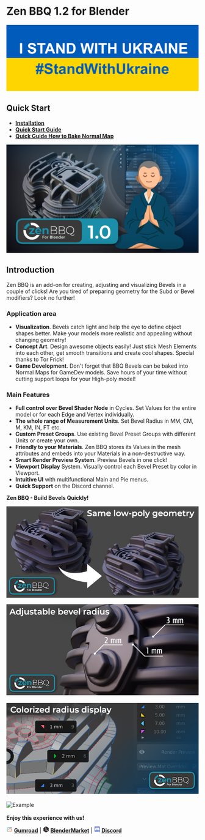 # Zen BBQ 1.2 for Blender

![I stand with Ukraine](img/I_stand_with_Ukraine_banner.svg)

## Quick Start

- [**Installation**](installation.md)
- [**Quick Start Guide**](quickstart.md)
- [**Quick Guide How to Bake Normal Map**](bake-tutor-1.md)

![Intro Zen BBQ](img/IntroBBQ.png)
<!-- blank line -->
<!-- <div style="position: relative; width: 100%; height: 0; padding-bottom: 56.25%;">
<iframe width="1018" height="573" src="https://www.youtube.com/embed/iI1JWrOn2ys" title="YouTube video player" style="position: absolute; top: 0; left: 0; width: 100%; height: 100%;" allowfullscreen="" seamless="" frameborder="0"></iframe>
</div> -->
<!-- blank line -->

## Introduction

Zen BBQ is an add-on for creating, adjusting and visualizing Bevels in a couple of clicks! Are you tired of preparing geometry for the Subd or Bevel modifiers? Look no further! 

### Application area
- **Visualization**. Bevels catch light and help the eye to define object shapes better. Make your models more realistic and appealing without changing geometry!
- **Concept Art**. Design awesome objects easily! Just stick Mesh Elements into each other, get smooth transitions and create cool shapes. Special thanks to Tor Frick!
- **Game Development**. Don't forget that BBQ Bevels can be baked into Normal Maps for GameDev models. Save hours of your time without cutting support loops for your High-poly model!

### Main Features
- **Full control over Bevel Shader Node** in Cycles. Set Values for the entire model or for each Edge and Vertex individually.
- **The whole range of Measurement Units**. Set Bevel Radius in MM, CM, M, KM, IN, FT etc.
- **Custom Preset Groups**. Use existing Bevel Preset Groups with different Units or create your own.
- **Friendly to your Materials**. Zen BBQ stores its Values in the mesh attributes and embeds into your Materials in a non-destructive way.
- **Smart Render Preview System**. Preview Bevels in one click!
- **Viewport Display** System. Visually control each Bevel Preset by color in Viewport.
- **Intuitive UI** with multifunctional Main and Pie menus.
- **Quick Support** on the Discord channel.

 **Zen BBQ - Build Bevels Quickly!**

![Same Lowpoly Geometry](img/promo-images/Carburetor_Before_After.jpg)
<br />
<!--![No need to sew together](img/promo-images/Carburetor_Nosew.jpg)
<br /><br />-->
![Adjustable Bevel Radius](img/promo-images/Carburetor_Controllable_Radii.jpg)
<br /><br />
![Colorized Edge Display](img/promo-images/Carburetor_Colorized_Display.jpg)
<br /><br />
![Example](img/promo-images/vertex-example.gif)
<br />
<br />
**Enjoy this experience with us!**

![Gumroad](img/icons/services/gumroad-16.png) [**Gumroad**](https://sergeytyapkin.gumroad.com/l/zenbbq) | ![BlenderMarket](img/icons/services/blendermarket-16.png) [**BlenderMarket**](https://www.blendermarket.com/products/zen-bbq) | ![Discord](img/icons/services/discord-16.png) [**Discord**](https://discord.gg/wGpFeME)
